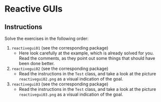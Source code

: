 # Reactive GUIs 

## Instructions

Solve the exercises in the following order:

1. `reactivegui01` (see the corresponding package)
    - Here look carefully at the example, which is already solved for you. Read the comments, as they point out some things that should have been done better.
2. `reactivegui02` (see the corresponding package)
    - Read the instructions in the `Test` class, and take a look at the picture `reactivegui02.png` as a visual indication of the goal.
3. `reactivegui03` (see the corresponding package)
    - Read the instructions in the `Test` class, and take a look at the picture `reactivegui03.png` as a visual indication of the goal.
